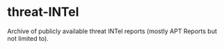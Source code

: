 # threat-INTel
Archive of publicly available threat INTel reports (mostly APT Reports but not limited to).
